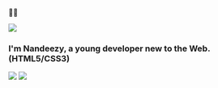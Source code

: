  🤌🏽
 
<img src="https://media.giphy.com/media/7sJLQXDIL3vVu/giphy.gif">

<h3> I'm Nandeezy, a young developer new to the Web. (HTML5/CSS3) </h3>
<img src="https://github-readme-stats.vercel.app/api?username=Black-Lady-ux&show_icons=true&theme=blueberry">
<img src="https://github-readme-stats.vercel.app/api/top-langs/?username=Black-Lady-ux&layout=compact&theme=blueberry">
